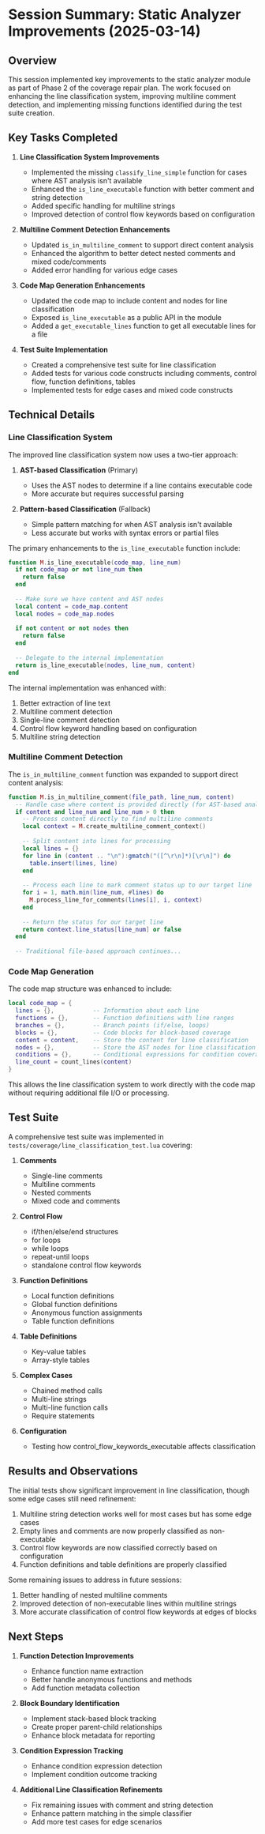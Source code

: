 # Session Summary: Static Analyzer Improvements (2025-03-14)

## Overview

This session implemented key improvements to the static analyzer module as part of Phase 2 of the coverage repair plan. The work focused on enhancing the line classification system, improving multiline comment detection, and implementing missing functions identified during the test suite creation.

## Key Tasks Completed

1. **Line Classification System Improvements**
   - Implemented the missing `classify_line_simple` function for cases where AST analysis isn't available
   - Enhanced the `is_line_executable` function with better comment and string detection
   - Added specific handling for multiline strings
   - Improved detection of control flow keywords based on configuration

2. **Multiline Comment Detection Enhancements**
   - Updated `is_in_multiline_comment` to support direct content analysis
   - Enhanced the algorithm to better detect nested comments and mixed code/comments
   - Added error handling for various edge cases

3. **Code Map Generation Enhancements**
   - Updated the code map to include content and nodes for line classification
   - Exposed `is_line_executable` as a public API in the module
   - Added a `get_executable_lines` function to get all executable lines for a file

4. **Test Suite Implementation**
   - Created a comprehensive test suite for line classification
   - Added tests for various code constructs including comments, control flow, function definitions, tables
   - Implemented tests for edge cases and mixed code constructs

## Technical Details

### Line Classification System

The improved line classification system now uses a two-tier approach:

1. **AST-based Classification** (Primary)
   - Uses the AST nodes to determine if a line contains executable code
   - More accurate but requires successful parsing

2. **Pattern-based Classification** (Fallback)
   - Simple pattern matching for when AST analysis isn't available
   - Less accurate but works with syntax errors or partial files

The primary enhancements to the `is_line_executable` function include:

```lua
function M.is_line_executable(code_map, line_num)
  if not code_map or not line_num then
    return false
  end
  
  -- Make sure we have content and AST nodes
  local content = code_map.content
  local nodes = code_map.nodes
  
  if not content or not nodes then
    return false
  end
  
  -- Delegate to the internal implementation
  return is_line_executable(nodes, line_num, content)
end
```

The internal implementation was enhanced with:

1. Better extraction of line text
2. Multiline comment detection
3. Single-line comment detection
4. Control flow keyword handling based on configuration
5. Multiline string detection

### Multiline Comment Detection

The `is_in_multiline_comment` function was expanded to support direct content analysis:

```lua
function M.is_in_multiline_comment(file_path, line_num, content)
  -- Handle case where content is provided directly (for AST-based analysis)
  if content and line_num and line_num > 0 then
    -- Process content directly to find multiline comments
    local context = M.create_multiline_comment_context()
    
    -- Split content into lines for processing
    local lines = {}
    for line in (content .. "\n"):gmatch("([^\r\n]*)[\r\n]") do
      table.insert(lines, line)
    end
    
    -- Process each line to mark comment status up to our target line
    for i = 1, math.min(line_num, #lines) do
      M.process_line_for_comments(lines[i], i, context)
    end
    
    -- Return the status for our target line
    return context.line_status[line_num] or false
  end
  
  -- Traditional file-based approach continues...
```

### Code Map Generation

The code map structure was enhanced to include:

```lua
local code_map = {
  lines = {},           -- Information about each line
  functions = {},       -- Function definitions with line ranges
  branches = {},        -- Branch points (if/else, loops)
  blocks = {},          -- Code blocks for block-based coverage
  content = content,    -- Store the content for line classification
  nodes = {},           -- Store the AST nodes for line classification
  conditions = {},      -- Conditional expressions for condition coverage
  line_count = count_lines(content)
}
```

This allows the line classification system to work directly with the code map without requiring additional file I/O or processing.

## Test Suite

A comprehensive test suite was implemented in `tests/coverage/line_classification_test.lua` covering:

1. **Comments**
   - Single-line comments
   - Multiline comments
   - Nested comments
   - Mixed code and comments

2. **Control Flow**
   - if/then/else/end structures
   - for loops
   - while loops
   - repeat-until loops
   - standalone control flow keywords

3. **Function Definitions**
   - Local function definitions
   - Global function definitions
   - Anonymous function assignments
   - Table function definitions

4. **Table Definitions**
   - Key-value tables
   - Array-style tables

5. **Complex Cases**
   - Chained method calls
   - Multi-line strings
   - Multi-line function calls
   - Require statements

6. **Configuration**
   - Testing how control_flow_keywords_executable affects classification

## Results and Observations

The initial tests show significant improvement in line classification, though some edge cases still need refinement:

1. Multiline string detection works well for most cases but has some edge cases
2. Empty lines and comments are now properly classified as non-executable
3. Control flow keywords are now classified correctly based on configuration
4. Function definitions and table definitions are properly classified

Some remaining issues to address in future sessions:

1. Better handling of nested multiline comments
2. Improved detection of non-executable lines within multiline strings
3. More accurate classification of control flow keywords at edges of blocks

## Next Steps

1. **Function Detection Improvements**
   - Enhance function name extraction
   - Better handle anonymous functions and methods
   - Add function metadata collection

2. **Block Boundary Identification**
   - Implement stack-based block tracking
   - Create proper parent-child relationships
   - Enhance block metadata for reporting

3. **Condition Expression Tracking**
   - Enhance condition expression detection
   - Implement condition outcome tracking

4. **Additional Line Classification Refinements**
   - Fix remaining issues with comment and string detection
   - Enhance pattern matching in the simple classifier
   - Add more test cases for edge scenarios